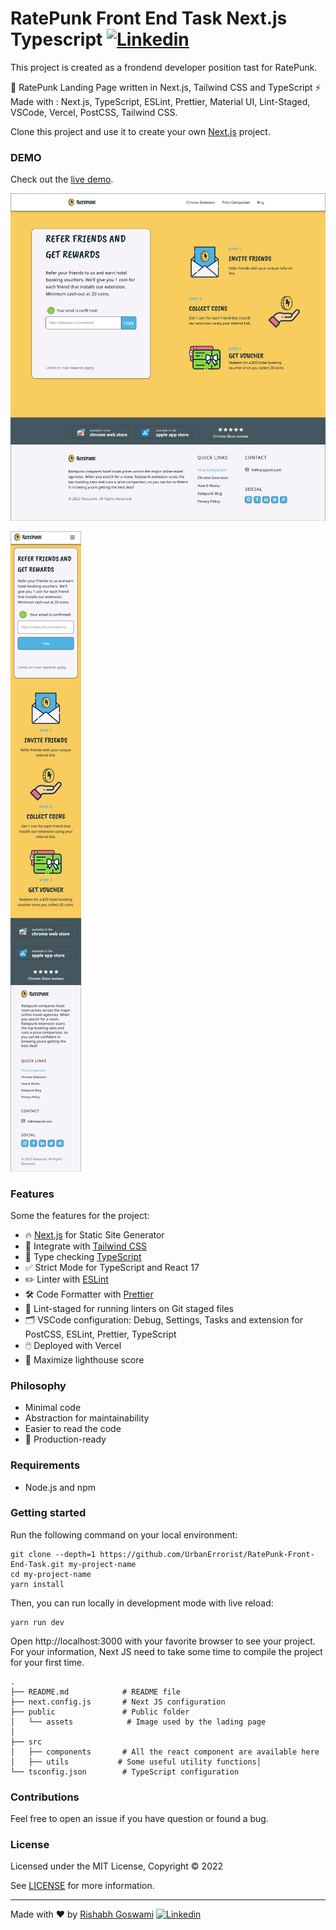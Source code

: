 # RatePunk Front End Task Next.js Typescript [![Linkedin](https://img.shields.io/badge/LinkedIn-0077B5?style=for-the-badge&logo=linkedin&logoColor=white)](https://www.linkedin.com/in/rishabhgoswami007/)

This project is created as a frondend developer position tast for RatePunk.

🚀 RatePunk Landing Page written in Next.js, Tailwind CSS and TypeScript ⚡️ Made with : Next.js, TypeScript, ESLint, Prettier, Material UI, Lint-Staged, VSCode, Vercel, PostCSS, Tailwind CSS.

Clone this project and use it to create your own [Next.js](https://nextjs.org) project. 

### DEMO



Check out the [live demo](https://ratepunk-front-end-task.vercel.app/).

[![Nextjs Landing Page Template Screenshot](screenshots/web.png)](https://ratepunk-front-end-task.vercel.app/)

[![Nextjs Landing Page Template Screenshot](screenshots/mobile.png)](https://ratepunk-front-end-task.vercel.app/)

### Features

Some the features for the project:

- 🔥 [Next.js](https://nextjs.org) for Static Site Generator
- 🎨 Integrate with [Tailwind CSS](https://tailwindcss.com)
- 🎉 Type checking [TypeScript](https://www.typescriptlang.org)
- ✅ Strict Mode for TypeScript and React 17
- ✏️ Linter with [ESLint](https://eslint.org)
- 🛠 Code Formatter with [Prettier](https://prettier.io)
- 🚫 Lint-staged for running linters on Git staged files
- 🗂 VSCode configuration: Debug, Settings, Tasks and extension for PostCSS, ESLint, Prettier, TypeScript
- 🖱️ Deployed with Vercel 
- 💯 Maximize lighthouse score



### Philosophy

- Minimal code
- Abstraction for maintainability 
- Easier to read the code
- 🚀 Production-ready

### Requirements

- Node.js and npm

### Getting started

Run the following command on your local environment:

```
git clone --depth=1 https://github.com/UrbanErrorist/RatePunk-Front-End-Task.git my-project-name
cd my-project-name
yarn install
```

Then, you can run locally in development mode with live reload:

```
yarn run dev
```

Open http://localhost:3000 with your favorite browser to see your project. For your information, Next JS need to take some time to compile the project for your first time.

```
.
├── README.md            # README file
├── next.config.js       # Next JS configuration
├── public               # Public folder
│   └── assets			  # Image used by the lading page
│              
├── src
│   ├── components       # All the react component are available here
│   ├── utils           # Some useful utility functions│   
└── tsconfig.json        # TypeScript configuration
```





### Contributions

Feel free to open an issue if you have question or found a bug.

### License

Licensed under the MIT License, Copyright © 2022

See [LICENSE](LICENSE) for more information.

---

Made with ♥ by [Rishabh Goswami](https://rishabhgoswami.tech/) [![Linkedin](https://img.shields.io/badge/LinkedIn-0077B5?style=for-the-badge&logo=linkedin&logoColor=white)](https://www.linkedin.com/in/rishabhgoswami007/)

